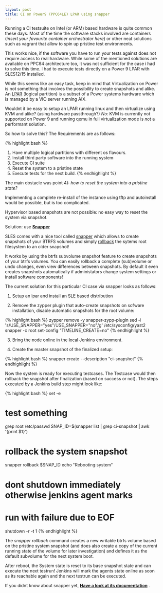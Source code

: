 ```yaml
---
layout: post
title: CI on Power9 (PPC64LE) LPAR using snapper
---
```


Running a CI testsuite on Intel (or ARM) based hardware is quite common these
days.  Most of the time the software stacks involved are containers (*insert
your favourite container orchestrator here*) or other neat solutions such as
vagrant that allow to spin up pristine test environments.

This works nice, if the software you have to run your tests against does not require
access to real hardware. While some of the mentioned solutions are available on
PPC64 architecture too, it was not sufficient for the case i had to solve this
time. I had to execute tests directly on a Power 9 LPAR with SLES12/15 installed.

While this seems like an easy task, keep in mind that Virtualization on
Power is not something that involves the possibility to create snapshots and
alike. An  [LPAR](https://en.wikipedia.org/wiki/Logical_partition) (logical
partition) is a subset of a Power systems hardware which is managed by a VIO
server running AIX.

Wouldnt it be easy to setup an LPAR running linux and then virtualize using KVM
and alike? (using hardware passthrough?) *No:* KVM is currently not supported
on Power 9 and running qemu in full virtualization mode is *not* a performant
solution.

So how to solve this? The Requirements are as follows:

{% highlight bash %}
1) Have multiple logical partitions with different os flavours.
2) Install third party software into the running system
4) Execute CI suite
5) Reset the system to a pristine state
6) Execute tests for the next build.
{% endhighlight %}

The main obstacle was point 4): *how to reset the system into a pristine state?*

Implementing a complete re-install of the instance using tftp and autoinstall
would be possible, but is too complicated.

Hypervisor based snapshots are not possible: no easy way to reset the system via snapshot.

Solution: use [**Snapper**](https://doc.opensuse.org/documentation/leap/archive/15.0/reference/html/book.opensuse.reference/cha.snapper.html)

SLES comes with a nice tool called [snapper](https://github.com/openSUSE/snapper) which
allows to create snapshots of your BTRFS volumes and simply
[rollback](https://doc.opensuse.org/documentation/leap/archive/15.0/reference/html/book.opensuse.reference/cha.snapper.html#sec.snapper.snapshot-boot)
the sytems root filesystem to an older snapshot!

It works by using the btrfs subvolume snapshot feature to create snapshots of
your btrfs volumes. You can easily rollback a complete (sub)volume or undo changes,
even view differences between snapshots. By default it even creates snapshots
automatically if administators change system settings or install software
components!

The current solution for this particular CI case via snapper looks as follows:

1) Setup an lpar and install an SLE based distribution

2) Remove the zypper plugin that auto-create snapshots on sofware installation,
disable automatic snapshots for the root volume:
 
{% highlight bash %}
 zypper remove -y snapper-zypp-plugin
 sed -i 's/USE_SNAPPER="yes"/USE_SNAPPER="no"/g' /etc/sysconfig/yast2
 snapper -c root set-config "TIMELINE_CREATE=no"
{% endhighlight %}

3) Bring the node online in the local Jenkins environment.

4) Create the master snapshot of the finalized setup:

{% highlight bash %}
snapper create --description "ci-snapshot"
{% endhighlight %}

Now the system is ready for executing testcases. The Testcase would then
rollback the snapshot after finalization (based on success or not).
The steps executed by a Jenkins build step might look like:

{% highlight bash %}
set -e
# test something
grep root /etc/passwd
SNAP_ID=$(snapper list | grep ci-snapshot | awk '{print $1}')
# rollback the system snapshot
snapper rollback $SNAP_ID
echo "Rebooting system"
# dont shutdown immediately otherwise jenkins agent marks
# run with failure due to EOF
shutdown -r -t 1 
{% endhighlight %}

The *snapper rollback* command creates a new writable btrfs volume based on the
pristine system snapshot (and does also create a copy of the current running
state of the volume for later investigation) and defines it as the default
subvolume for the next system boot.

After reboot, the System state is reset to its base snapshot state and can
execute the next testrun! Jenkins will mark the agents state online as soon
as its reachable again and the next testrun can be executed.

If you didnt know about snapper yet, [**Have a look at its
documentation**](https://doc.opensuse.org/documentation/leap/archive/15.0/reference/html/book.opensuse.reference/cha.snapper.html) .
